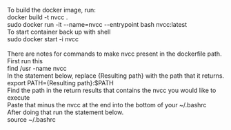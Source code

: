 To build the docker image, run:<br />
docker build -t nvcc .<br />
sudo docker run -it --name=nvcc --entrypoint bash nvcc:latest<br />
To start container back up with shell<br />
sudo docker start -i nvcc<br />
<br />
There are notes for commands to make nvcc present in the dockerfile path.<br />
First run this <br />
find /usr -name nvcc<br />
In the statement below, replace {Resulting path} with the path that it returns. <br />
export PATH={Resulting path}:$PATH<br />
Find the path in the return results that contains the nvcc you would like to execute<br />
Paste that minus the nvcc at the end into the bottom of your ~/.bashrc<br />
After doing that run the statement below.<br />
source ~/.bashrc<br />


